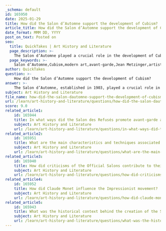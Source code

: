 ```yaml
---
_schema: default
id: 165950
date: 2025-01-29
title: How did the Salon d’Automne support the development of Cubism?
article_title: How did the Salon d’Automne support the development of Cubism?
date_format: MMM DD, YYYY
post_on_text: Posted on
seo:
  title: QuickTakes | Art History and Literature
  page_description: >-
    The Salon d’Automne played a crucial role in the development of Cubism by providing an inclusive platform for modern art, showcasing key works, facilitating public engagement, encouraging artistic experimentation, and influencing future art movements.
  page_keywords: >-
    Salon d’Automne,Cubism,modern art,avant-garde,Jean Metzinger,artistic experimentation,public engagement,art movements,20th century art,art exhibitions
author: QuickTakes
question: >-
    How did the Salon d’Automne support the development of Cubism?
answer: >-
    The Salon d’Automne, established in 1903, played a crucial role in the development and promotion of Cubism, an innovative art movement that emerged in the early 20th century. Here are several ways in which the Salon d’Automne supported Cubism:\n\n1. **Inclusive Platform for Modern Art**: The Salon d’Automne was designed to be more inclusive than the official Salon, allowing a diverse range of contemporary art styles to be exhibited. This inclusivity provided a vital platform for Cubist artists to showcase their work alongside other avant-garde movements, such as Fauvism. By featuring these new styles, the Salon d’Automne helped to legitimize and promote modern art.\n\n2. **Showcasing Key Cubist Works**: The Salon d’Automne featured significant works by early Cubist artists, including Jean Metzinger, whose painting "Nu à la cheminée" was exhibited there. This exposure was essential for the recognition of Cubism as a legitimate artistic movement and helped to attract attention from both critics and the public.\n\n3. **Facilitating Public Engagement**: The Salon d’Automne allowed artists to engage directly with the public, fostering a dialogue about new artistic ideas. This interaction was crucial for the acceptance of Cubism, as it enabled artists to explain their innovative approaches to form and perspective, which were often misunderstood or rejected by traditional audiences.\n\n4. **Encouraging Artistic Experimentation**: By providing a space for experimentation, the Salon d’Automne encouraged artists to push the boundaries of traditional art. The acceptance of radical ideas and techniques at the Salon d’Automne helped to cultivate an environment where Cubism could thrive, as artists felt empowered to explore new ways of representing reality.\n\n5. **Influencing Future Movements**: The Salon d’Automne not only showcased Cubism but also influenced subsequent art movements. The exposure and acceptance of Cubist works at this exhibition contributed to the broader evolution of modern art, paving the way for future developments in abstraction and other avant-garde styles.\n\nIn summary, the Salon d’Automne was instrumental in supporting the development of Cubism by providing a platform for exhibition, facilitating public engagement, and encouraging artistic experimentation. Its role in promoting modern art helped to establish Cubism as a significant movement in the history of art.
subject: Art History and Literature
file_name: how-did-the-salon-dautomne-support-the-development-of-cubism.md
url: /learn/art-history-and-literature/questions/how-did-the-salon-dautomne-support-the-development-of-cubism
score: 9.0
related_article1:
    id: 165944
    title: In what ways did the Salon des Refusés promote avant-garde art?
    subject: Art History and Literature
    url: /learn/art-history-and-literature/questions/in-what-ways-did-the-salon-des-refuss-promote-avantgarde-art
related_article2:
    id: 165951
    title: What are the main characteristics and techniques associated with Impressionism?
    subject: Art History and Literature
    url: /learn/art-history-and-literature/questions/what-are-the-main-characteristics-and-techniques-associated-with-impressionism
related_article3:
    id: 165940
    title: How did criticisms of the Official Salons contribute to their decline?
    subject: Art History and Literature
    url: /learn/art-history-and-literature/questions/how-did-criticisms-of-the-official-salons-contribute-to-their-decline
related_article4:
    id: 165952
    title: How did Claude Monet influence the Impressionist movement?
    subject: Art History and Literature
    url: /learn/art-history-and-literature/questions/how-did-claude-monet-influence-the-impressionist-movement
related_article5:
    id: 165943
    title: What was the historical context behind the creation of the Salon des Refusés?
    subject: Art History and Literature
    url: /learn/art-history-and-literature/questions/what-was-the-historical-context-behind-the-creation-of-the-salon-des-refuss
---
```


&nbsp;